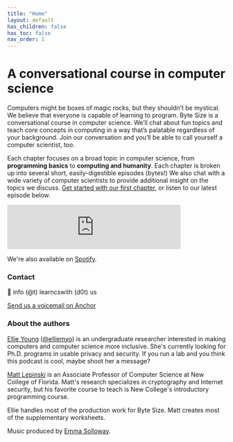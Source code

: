 ```yaml
---
title: "Home"
layout: default
has_children: false
has_toc: false
nav_order: 1
---
```

# A conversational course in computer science

Computers might be boxes of magic rocks, but they shouldn’t be mystical. We believe that everyone is capable of learning to program. Byte Size is a conversational course in computer science. We’ll chat about fun topics and teach core concepts in computing in a way that’s palatable regardless of your background. Join our conversation and you’ll be able to call yourself a computer scientist, too.

Each chapter focuses on a broad topic in computer science, from **programming basics** to **computing and humanity**. Each chapter is broken up into several short, easily-digestible episodes (bytes!) We also chat with a wide variety of computer scientists to provide additional insight on the topics we discuss.  [Get started with our first chapter](http://learncswith.us/chapters/0-Introduction/0-contents.html), or listen to our latest episode below.

<iframe src="https://anchor.fm/bytesizecs/embed/episodes/0-2-Hello--Python--Writing-your-first-program-et4f6e" height="102px" width="400px" frameborder="0" scrolling="no"></iframe>

We're also available on [Spotify](https://open.spotify.com/show/6aHvs4wPbeOq3V3zzNiMnc).

### Contact
💌 info (@t) learncswith (d0t) us

[Send us a voicemail on Anchor](https://anchor.fm/bytesizecs)

### About the authors
[Ellie Young](https://elean.org) ([@elliemyo](https://twitter.com/elliemyo)) is an undergraduate researcher interested in making computers and computer science more inclusive. She's currently looking for Ph.D. programs in usable privacy and security. If you run a lab and you think this podcast is cool, maybe shoot her a message?

[Matt Lepinski](https://www.ncf.edu/directory/listing/matthew-lepinski/) is an Associate Professor of Computer Science at New College of Florida. Matt's research specializes in cryptography and Internet security, but his favorite course to teach is New College's introductory programming course.

Ellie handles most of the production work for Byte Size. Matt creates most of the supplementary worksheets.

Music produced by [Emma Solloway](https://soundcloud.com/emmp3).
